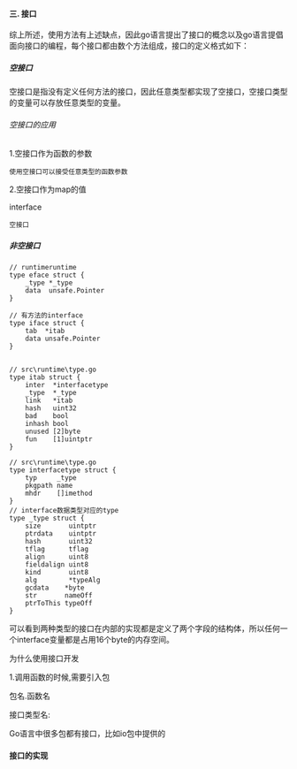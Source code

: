 #### 三. 接口

综上所述，使用方法有上述缺点，因此go语言提出了接口的概念以及go语言提倡面向接口的编程，每个接口都由数个方法组成，接口的定义格式如下：



##### 空接口

空接口是指没有定义任何方法的接口，因此任意类型都实现了空接口，空接口类型的变量可以存放任意类型的变量。

###### 空接口的应用

1.空接口作为函数的参数

```
使用空接口可以接受任意类型的函数参数
```

2.空接口作为map的值

interface

```
空接口

```







##### 非空接口

```
// runtimeruntime
type eface struct {
    _type *_type
    data  unsafe.Pointer
}

// 有方法的interface
type iface struct {
    tab  *itab
    data unsafe.Pointer
}


// src\runtime\type.go
type itab struct {
    inter  *interfacetype
    _type  *_type
    link   *itab
    hash   uint32
    bad    bool
    inhash bool
    unused [2]byte
    fun    [1]uintptr
}

// src\runtime\type.go
type interfacetype struct {
    typ     _type
    pkgpath name
    mhdr    []imethod
}
// interface数据类型对应的type
type _type struct {
    size       uintptr
    ptrdata    uintptr
    hash       uint32
    tflag      tflag
    align      uint8
    fieldalign uint8
    kind       uint8
    alg        *typeAlg
    gcdata    *byte
    str       nameOff
    ptrToThis typeOff
}

```

可以看到两种类型的接口在内部的实现都是定义了两个字段的结构体，所以任何一个interface变量都是占用16个byte的内存空间。







为什么使用接口开发

1.调用函数的时候,需要引入包

包名.函数名



接口类型名: 

Go语言中很多包都有接口，比如io包中提供的



#### 接口的实现